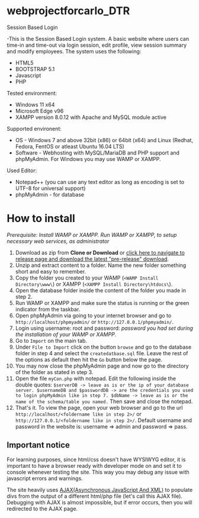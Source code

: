 # webprojectforcarlo_DTR
Session Based Login

-This is the Session Based Login system. A basic website where users can time-in and time-out via login session, edit profile, view session summary and modify employees.
The system uses the following:
* HTML5
* BOOTSTRAP 5.1
* Javascript
* PHP

Tested environment:
* Windows 11 x64
* Microsoft Edge v96
* XAMPP version 8.0.12 with Apache and MySQL module active

Supported environent:
* OS - Windows 7 and above 32bit (x86) or 64bit (x64) and Linux (Redhat, Fedora, FentOS or atleast Ubuntu 16.04 LTS)
* Software - Webhosting with MySQL/MariaDB and PHP support and phpMyAdmin. For Windows you may use WAMP or XAMPP.

Used Editor:
* Notepad++ (you can use any text editor as long as encoding is set to UTF-8 for universal support)
* phpMyAdmin - for database

# How to install
*Prerequisite: Install WAMP or XAMPP. Run WAMP or XAMPP, to setup necessary web services, as administrator*
1. Download as zip from **Clone or Download** or [click here to navigate to release page and download the latest "pre-release" download](https://github.com/eaforlife/webprojectforcarlo_DTR/releases).
1. Unzip and extract content to a folder. Name the new folder something short and easy to remember.
1. Copy the folder you created to your WAMP (```<WAMP Install Directory\www\```) or XAMPP (```<XAMPP Install Directory\htdocs\```).
1. Open the database folder inside the content of the folder you made in step 2.
1. Run WAMP or XAMPP and make sure the status is running or the green indicator from the taskbar.
1. Open phpMyAdmin via going to your internet browser and go to ```http://localhost/phpmyadmin/``` or ```http://127.0.0.1/phpmyadmin/```.
1. Login using username: root and password: *password you had set during the installation of your WAMP or XAMPP*.
1. Go to ```Import``` on the main tab.
1. Under ```File to Import``` click on the button ```browse``` and go to the database folder in step 4 and select the ```createdatbase.sql``` file. Leave the rest of the options as default then hit the ```Go``` button below the page.
1. You may now close the phpMyAdmin page and now go to the directory of the folder as stated in step 3.
1. Open the file ```myCon.php``` with notepad. Edit the following inside the double quotes: ```$serverDB -> leave as is or the ip of your database server. $usernameDB and $passwordDB -> are the credentials you used to login phpMyAdmin like in step 7. $dbName -> leave as is or the name of the schema/table you named.``` Then save and close the notepad.
1. That's it. To view the page, open your web browser and go to the url ```http://localhost/<foldername like in step 2>/``` or ```http://127.0.0.1/<foldername like in step 2>/```. Default username and password in the website is: username => admin and password => pass.

## Important notice
For learning purposes, since html/css doesn't have WYSIWYG editor, it is important to have a browser ready with developer mode on and set it to console whenever testing the site. This way you may debug any issue with javascript errors and warnings.

The site heavily uses [AJAX(Asynchronous JavaScript And XML)](https://www.w3schools.com/xml/ajax_intro.asp) to populate divs from the output of a different html/php file (let's call this AJAX file).
Debugging with AJAX is almost impossible, but if error occurs, then you will redirected to the AJAX page.
